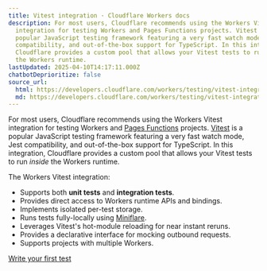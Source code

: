 ```yaml
---
title: Vitest integration · Cloudflare Workers docs
description: For most users, Cloudflare recommends using the Workers Vitest
  integration for testing Workers and Pages Functions projects. Vitest is a
  popular JavaScript testing framework featuring a very fast watch mode, Jest
  compatibility, and out-of-the-box support for TypeScript. In this integration,
  Cloudflare provides a custom pool that allows your Vitest tests to run inside
  the Workers runtime.
lastUpdated: 2025-04-10T14:17:11.000Z
chatbotDeprioritize: false
source_url:
  html: https://developers.cloudflare.com/workers/testing/vitest-integration/
  md: https://developers.cloudflare.com/workers/testing/vitest-integration/index.md
---
```


For most users, Cloudflare recommends using the Workers Vitest integration for testing Workers and [Pages Functions](https://developers.cloudflare.com/pages/functions/) projects. [Vitest](https://vitest.dev/) is a popular JavaScript testing framework featuring a very fast watch mode, Jest compatibility, and out-of-the-box support for TypeScript. In this integration, Cloudflare provides a custom pool that allows your Vitest tests to run *inside* the Workers runtime.

The Workers Vitest integration:

* Supports both **unit tests** and **integration tests**.
* Provides direct access to Workers runtime APIs and bindings.
* Implements isolated per-test storage.
* Runs tests fully-locally using [Miniflare](https://miniflare.dev/).
* Leverages Vitest's hot-module reloading for near instant reruns.
* Provides a declarative interface for mocking outbound requests.
* Supports projects with multiple Workers.

[Write your first test](https://developers.cloudflare.com/workers/testing/vitest-integration/write-your-first-test/)
